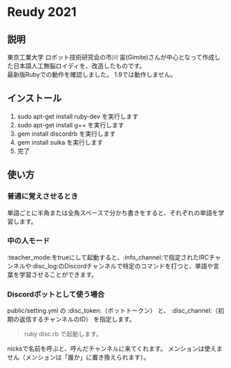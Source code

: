 # Reudy 2021

## 説明

東京工業大学 ロボット技術研究会の市川 宙(Gimite)さんが中心となって作成した日本語人工無脳ロイディを、改造したものです。  
最新版Rubyでの動作を確認しました。
1.9では動作しません。

## インストール
1. sudo apt-get install ruby-dev を実行します
2. sudo apt-get install g++ を実行します
3. gem install discordrb を実行します
4. gem install suika を実行します
5. 完了

## 使い方

### 普通に覚えさせるとき
単語ごとに半角または全角スペースで分かち書きをすると、それぞれの単語を学習します。

### 中の人モード
:teacher_mode:をtrueにして起動すると、:info_channel:で指定されたIRCチャンネルや:disc_log:のDiscordチャンネルで特定のコマンドを打つと、単語や言葉を学習させることができます。

### Discordボットとして使う場合
public/setting.yml の :disc_token:（ボットトークン） と、 :disc_channel:（初期の返信するチャンネルのID） を指定します。
>ruby disc.rb 
で起動します。

nicksで名前を呼ぶと、呼んだチャンネルに来てくれます。
メンションは使えません（メンションは「誰か」に置き換えられます）。

